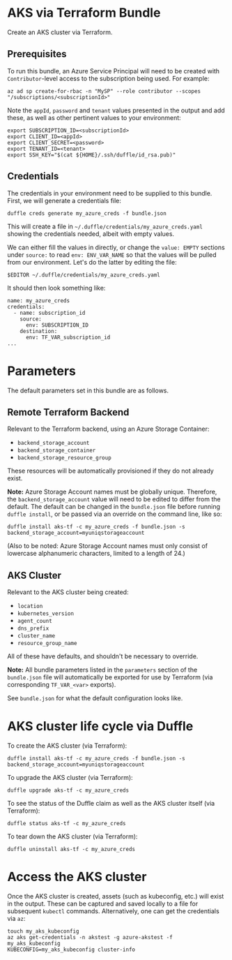 # AKS via Terraform Bundle

Create an AKS cluster via Terraform.

## Prerequisites
To run this bundle, an Azure Service Principal will need to be created with `Contributor`-level access to the subscription being used.  For example:
```
az ad sp create-for-rbac -n "MySP" --role contributor --scopes "/subscriptions/<subscriptionId>"
```
Note the `appId`, `password` and `tenant` values presented in the output and add these, as well as other pertinent values to your environment:
```
export SUBSCRIPTION_ID=<subscriptionId>
export CLIENT_ID=<appId>
export CLIENT_SECRET=<password>
export TENANT_ID=<tenant>
export SSH_KEY="$(cat ${HOME}/.ssh/duffle/id_rsa.pub)"
```

## Credentials
The credentials in your environment need to be supplied to this bundle.  First, we will generate a credentials file:
```
duffle creds generate my_azure_creds -f bundle.json
```

This will create a file in `~/.duffle/credentials/my_azure_creds.yaml` showing the credentials needed, albeit with empty values.

We can either fill the values in directly, or change the `value: EMPTY` sections under `source:` to read `env: ENV_VAR_NAME` so that the values will be pulled from our environment.
Let's do the latter by editing the file:
```
$EDITOR ~/.duffle/credentials/my_azure_creds.yaml
```

It should then look something like:
```
name: my_azure_creds
credentials:
  - name: subscription_id
    source:
      env: SUBSCRIPTION_ID
    destination:
      env: TF_VAR_subscription_id
...
```

# Parameters

The default parameters set in this bundle are as follows.

## Remote Terraform Backend

Relevant to the Terraform backend, using an Azure Storage Container:
  * `backend_storage_account`
  * `backend_storage_container`
  * `backend_storage_resource_group`

These resources will be automatically provisioned if they do not already exist.

**Note:** Azure Storage Account names must be globally unique.  Therefore, the `backend_storage_account` value will need to be edited to differ from the default. The default can be changed in the `bundle.json` file before running `duffle install`, or be passed via an override on the command line, like so:
```
duffle install aks-tf -c my_azure_creds -f bundle.json -s backend_storage_account=myuniqstorageaccount
```
(Also to be noted: Azure Storage Account names must only consist of lowercase alphanumeric characters, limited to a length of 24.)

## AKS Cluster

Relevant to the AKS cluster being created:
  * `location`
  * `kubernetes_version`
  * `agent_count`
  * `dns_prefix`
  * `cluster_name`
  * `resource_group_name`

All of these have defaults, and shouldn't be necessary to override.

**Note:** All bundle parameters listed in the `parameters` section of the `bundle.json` file will automatically be exported for use by Terraform (via corresponding `TF_VAR_<var>` exports).

See `bundle.json` for what the default configuration looks like.

# AKS cluster life cycle via Duffle

To create the AKS cluster (via Terraform):

```
duffle install aks-tf -c my_azure_creds -f bundle.json -s backend_storage_account=myuniqstorageaccount
```

To upgrade the AKS cluster (via Terraform):

```
duffle upgrade aks-tf -c my_azure_creds
```

To see the status of the Duffle claim as well as the AKS cluster itself (via Terraform):

```
duffle status aks-tf -c my_azure_creds
```

To tear down the AKS cluster (via Terraform):

```
duffle uninstall aks-tf -c my_azure_creds
```

# Access the AKS cluster

Once the AKS cluster is created, assets (such as kubeconfig, etc.) will exist in the output.  These can be captured and saved locally to a file for subsequent `kubectl` commands.  Alternatively, one can get the credentials via `az`:

```
touch my_aks_kubeconfig
az aks get-credentials -n akstest -g azure-akstest -f my_aks_kubeconfig
KUBECONFIG=my_aks_kubeconfig cluster-info
```
